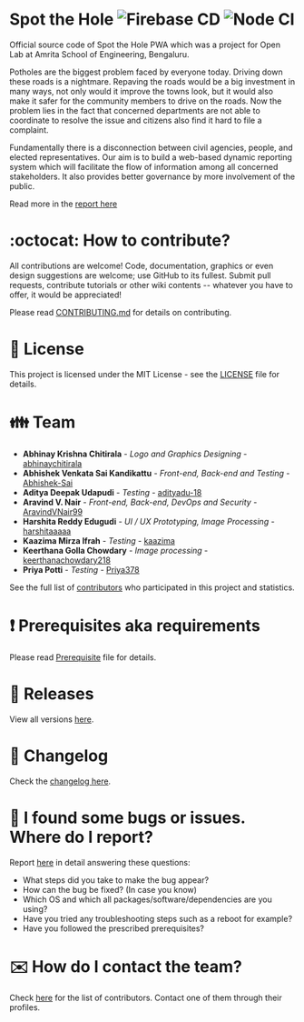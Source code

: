 # Spot the Hole ![Firebase CD](https://github.com/aravindvnair99/Spot-the-Hole/workflows/Firebase%20CD/badge.svg) ![Node CI](https://github.com/aravindvnair99/Spot-the-Hole/workflows/Node%20CI/badge.svg)

Official source code of Spot the Hole PWA which was a project for Open Lab at Amrita School of Engineering, Bengaluru.

Potholes are the biggest problem faced by everyone today. Driving down these roads is a nightmare. Repaving the roads would be a big investment in many ways, not only would it improve the towns look, but it would also make it safer for the community members to drive on the roads. Now the problem lies in the fact that concerned departments are not able to coordinate to resolve the issue and citizens also find it hard to file a complaint.

Fundamentally there is a disconnection between civil agencies, people, and elected representatives. Our aim is to build a web-based dynamic reporting system which will facilitate the flow of information among all concerned stakeholders. It also provides better governance by more involvement of the public.

Read more in the [report here](Report.pdf)

# :octocat: How to contribute?

All contributions are welcome! Code, documentation, graphics or even design suggestions are welcome; use GitHub to its fullest. Submit pull requests, contribute tutorials or other wiki contents -- whatever you have to offer, it would be appreciated!

Please read [CONTRIBUTING.md](CONTRIBUTING.md) for details on contributing.

# :scroll: License

This project is licensed under the MIT License - see the [LICENSE](LICENSE) file for details.

# :family: Team

-   **Abhinay Krishna Chitirala** - _Logo and Graphics Designing_ - [abhinaychitirala](https://github.com/abhinaychitirala)
-   **Abhishek Venkata Sai Kandikattu** - _Front-end, Back-end and Testing_ - [Abhishek-Sai](https://github.com/Abhishek-Sai)
-   **Aditya Deepak Udapudi** - _Testing_ - [adityadu-18](https://github.com/adityadu-18)
-   **Aravind V. Nair** - _Front-end, Back-end, DevOps and Security_ - [AravindVNair99](https://github.com/AravindVNair99)
-   **Harshita Reddy Edugudi** - _UI / UX Prototyping, Image Processing_ - [harshitaaaaa](https://github.com/harshitaaaaa)
-   **Kaazima Mirza Ifrah** - _Testing_ - [kaazima](https://github.com/kaazima)
-   **Keerthana Golla Chowdary** - _Image processing_ - [keerthanachowdary218](https://github.com/keerthanachowdary218)
-   **Priya Potti** - _Testing_ - [Priya378](https://github.com/Priya378)

See the full list of [contributors](https://github.com/aravindvnair99/Spot-the-Hole/graphs/contributors) who participated in this project and statistics.

# :heavy_exclamation_mark: Prerequisites aka requirements

Please read [Prerequisite](Prerequisite.md) file for details.

# :bookmark: Releases

View all versions [here](https://github.com/aravindvnair99/Spot-the-Hole/releases).

# :scroll: Changelog

Check the [changelog here](https://github.com/aravindvnair99/Spot-the-Hole/commits/master).

# :memo: I found some bugs or issues. Where do I report?

Report [here](https://github.com/aravindvnair99/Spot-the-Hole/issues/new/choose) in detail answering these questions:

-   What steps did you take to make the bug appear?
-   How can the bug be fixed? (In case you know)
-   Which OS and which all packages/software/dependencies are you using?
-   Have you tried any troubleshooting steps such as a reboot for example?
-   Have you followed the prescribed prerequisites?

# :envelope: How do I contact the team?

Check [here](https://github.com/aravindvnair99/Spot-the-Hole/graphs/contributors) for the list of contributors. Contact one of them through their profiles.
